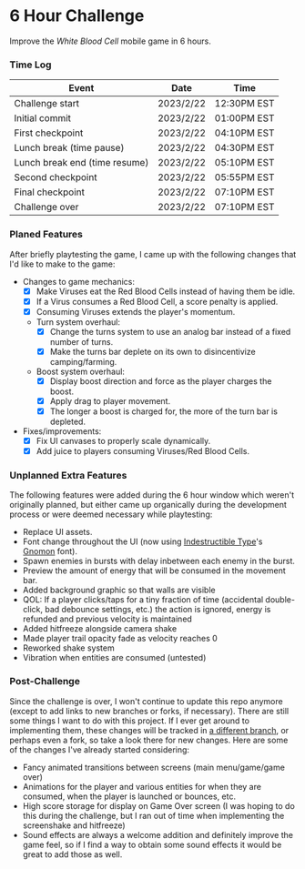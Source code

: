 # 6 Hour Challenge

Improve the *White Blood Cell* mobile game in 6 hours.

### Time Log

| Event                         | Date      | Time          |
|-------------------------------|-----------|---------------|
|Challenge start                | 2023/2/22 | 12:30PM EST   |
|Initial commit                 | 2023/2/22 | 01:00PM EST   |
|First checkpoint               | 2023/2/22 | 04:10PM EST   |
|Lunch break (time pause)       | 2023/2/22 | 04:30PM EST   |
|Lunch break end (time resume)  | 2023/2/22 | 05:10PM EST   |
|Second checkpoint              | 2023/2/22 | 05:55PM EST   |
|Final checkpoint               | 2023/2/22 | 07:10PM EST   |
|Challenge over                 | 2023/2/22 | 07:10PM EST   |

### Planed Features

After briefly playtesting the game, I came up with the following changes that I'd like to make to the game:

- Changes to game mechanics:
    - [x] Make Viruses eat the Red Blood Cells instead of having them be idle.
    - [x] If a Virus consumes a Red Blood Cell, a score penalty is applied.
    - [x] Consuming Viruses extends the player's momentum.
    - Turn system overhaul:
        - [x] Change the turns system to use an analog bar instead of a fixed number of turns.
        - [x] Make the turns bar deplete on its own to disincentivize camping/farming.
    - Boost system overhaul:
        - [x] Display boost direction and force as the player charges the boost.
        - [x] Apply drag to player movement.
        - [x] The longer a boost is charged for, the more of the turn bar is depleted.
- Fixes/improvements:
    - [x] Fix UI canvases to properly scale dynamically.
    - [x] Add juice to players consuming Viruses/Red Blood Cells.
    
### Unplanned Extra Features

The following features were added during the 6 hour window which weren't originally planned, but either came up organically during the development process or were deemed necessary while playtesting:

- Replace UI assets.
- Font change throughout the UI (now using [Indestructible Type](https://indestructibletype.com/)'s [Gnomon](https://indestructibletype.com/Gnomon.html) font).
- Spawn enemies in bursts with delay inbetween each enemy in the burst.
- Preview the amount of energy that will be consumed in the movement bar.
- Added background graphic so that walls are visible
- QOL: If a player clicks/taps for a tiny fraction of time (accidental double-click, bad debounce settings, etc.) the action is ignored, energy is refunded and previous velocity is maintained
- Added hitfreeze alongside camera shake
- Made player trail opacity fade as velocity reaches 0
- Reworked shake system
- Vibration when entities are consumed (untested)

### Post-Challenge

Since the challenge is over, I won't continue to update this repo anymore (except to add links to new branches or forks, if necessary). There are still some things I want to do with this project. If I ever get around to implementing them, these changes will be tracked in [a different branch](https://github.com/DaskalosJSM/6HoursChallenge/tree/JuanCallejas_PostChallenge), or perhaps even a fork, so take a look there for new changes. Here are some of the changes I've already started considering:

- Fancy animated transitions between screens (main menu/game/game over)
- Animations for the player and various entities for when they are consumed, when the player is launched or bounces, etc.
- High score storage for display on Game Over screen (I was hoping to do this during the challenge, but I ran out of time when implementing the screenshake and hitfreeze)
- Sound effects are always a welcome addition and definitely improve the game feel, so if I find a way to obtain some sound effects it would be great to add those as well.